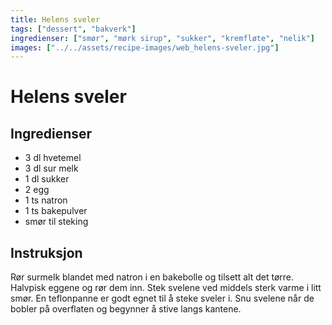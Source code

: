 ```yaml
---
title: Helens sveler
tags: ["dessert", "bakverk"]
ingredienser: ["smør", "mørk sirup", "sukker", "kremfløte", "nelik"]
images: ["../../assets/recipe-images/web_helens-sveler.jpg"]
---
```


# Helens sveler

## Ingredienser

- 3 dl hvetemel
- 3 dl sur melk
- 1 dl sukker
- 2 egg
- 1 ts natron
- 1 ts bakepulver
- smør til steking

## Instruksjon

Rør surmelk blandet med natron i en bakebolle og tilsett alt det tørre. Halvpisk eggene og rør dem inn. Stek svelene ved middels sterk varme i litt smør. En teflonpanne er godt egnet til å steke sveler i. Snu svelene når de bobler på overflaten og begynner å stive langs kantene.
